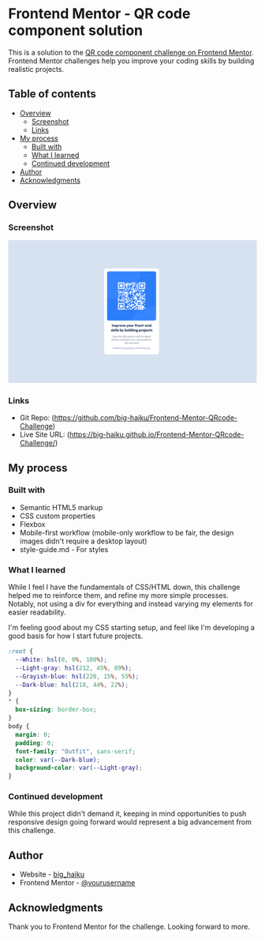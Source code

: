 # Frontend Mentor - QR code component solution

This is a solution to the [QR code component challenge on Frontend Mentor](https://www.frontendmentor.io/challenges/qr-code-component-iux_sIO_H). Frontend Mentor challenges help you improve your coding skills by building realistic projects.

## Table of contents

- [Overview](#overview)
  - [Screenshot](#screenshot)
  - [Links](#links)
- [My process](#my-process)
  - [Built with](#built-with)
  - [What I learned](#what-i-learned)
  - [Continued development](#continued-development)
- [Author](#author)
- [Acknowledgments](#acknowledgments)

## Overview

### Screenshot

![](design/completed-screenshot.png)

### Links

- Git Repo: (https://github.com/big-haiku/Frontend-Mentor-QRcode-Challenge)
- Live Site URL: (https://big-haiku.github.io/Frontend-Mentor-QRcode-Challenge/)

## My process

### Built with

- Semantic HTML5 markup
- CSS custom properties
- Flexbox
- Mobile-first workflow (mobile-only workflow to be fair, the design images didn't require a desktop layout)
- style-guide.md - For styles

### What I learned

While I feel I have the fundamentals of CSS/HTML down, this challenge helped me to reinforce them, and refine my more simple processes. Notably, not using a div for everything and instead varying my elements for easier readability.

I'm feeling good about my CSS starting setup, and feel like I'm developing a good basis for how I start future projects.

```css
:root {
  --White: hsl(0, 0%, 100%);
  --Light-gray: hsl(212, 45%, 89%);
  --Grayish-blue: hsl(220, 15%, 55%);
  --Dark-blue: hsl(218, 44%, 22%);
}
* {
  box-sizing: border-box;
}
body {
  margin: 0;
  padding: 0;
  font-family: "Outfit", sans-serif;
  color: var(--Dark-blue);
  background-color: var(--Light-gray);
}
```

### Continued development

While this project didn't demand it, keeping in mind opportunities to push responsive design going forward would represent a big advancement from this challenge.

## Author

- Website - [big_haiku](https://www.your-site.com)
- Frontend Mentor - [@yourusername](https://www.frontendmentor.io/profile/yourusername)

## Acknowledgments

Thank you to Frontend Mentor for the challenge. Looking forward to more.
